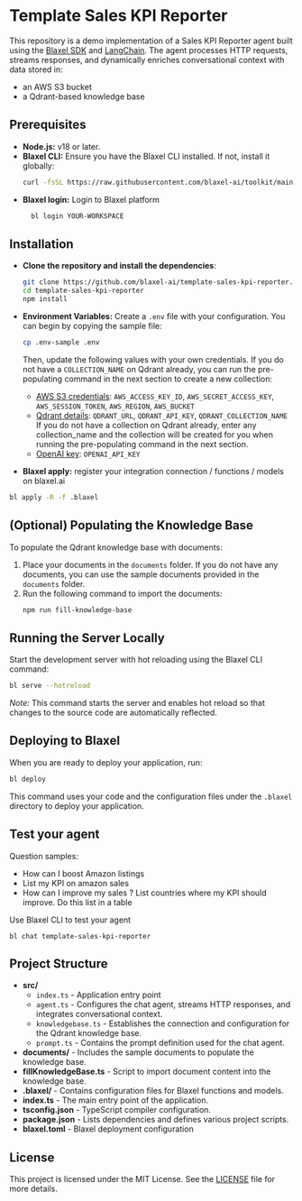 # Template Sales KPI Reporter

This repository is a demo implementation of a Sales KPI Reporter agent built using the [Blaxel SDK](https://blaxel.ai) and [LangChain](https://langchain.com).
The agent processes HTTP requests, streams responses, and dynamically enriches conversational context with data stored in:

- an AWS S3 bucket
- a Qdrant-based knowledge base

## Prerequisites

- **Node.js:** v18 or later.
- **Blaxel CLI:** Ensure you have the Blaxel CLI installed. If not, install it globally:
  ```bash
  curl -fsSL https://raw.githubusercontent.com/blaxel-ai/toolkit/main/install.sh | BINDIR=$HOME/.local/bin sh
  ```
- **Blaxel login:** Login to Blaxel platform
  ```bash
    bl login YOUR-WORKSPACE
  ```

## Installation

- **Clone the repository and install the dependencies**:

  ```bash
  git clone https://github.com/blaxel-ai/template-sales-kpi-reporter.git
  cd template-sales-kpi-reporter
  npm install
  ```

- **Environment Variables:** Create a `.env` file with your configuration. You can begin by copying the sample file:

  ```bash
  cp .env-sample .env
  ```

  Then, update the following values with your own credentials. If you do not have a `COLLECTION_NAME` on Qdrant already, you can run the pre-populating command in the next section to create a new collection:

  - [AWS S3 credentials](https://aws.amazon.com/s3): `AWS_ACCESS_KEY_ID`, `AWS_SECRET_ACCESS_KEY`, `AWS_SESSION_TOKEN`, `AWS_REGION`, `AWS_BUCKET`
  - [Qdrant details](https://cloud.qdrant.io/accounts/d416c5c1-67f2-4e25-9f02-84205b220ab8/cloud-access/database-api-keys): `QDRANT_URL`, `QDRANT_API_KEY`, `QDRANT_COLLECTION_NAME` If you do not have a collection on Qdrant already, enter any collection_name and the collection will be created for you when running the pre-populating command in the next section.
  - [OpenAI key](https://platform.openai.com/api-keys): `OPENAI_API_KEY`

- **Blaxel apply:** register your integration connection / functions / models on blaxel.ai

```bash
bl apply -R -f .blaxel
```

## (Optional) Populating the Knowledge Base

To populate the Qdrant knowledge base with documents:

1. Place your documents in the `documents` folder. If you do not have any documents, you can use the sample documents provided in the `documents` folder.
2. Run the following command to import the documents:
   ```bash
   npm run fill-knowledge-base
   ```

## Running the Server Locally

Start the development server with hot reloading using the Blaxel CLI command:

```bash
bl serve --hotreload
```

_Note:_ This command starts the server and enables hot reload so that changes to the source code are automatically reflected.

## Deploying to Blaxel

When you are ready to deploy your application, run:

```bash
bl deploy
```

This command uses your code and the configuration files under the `.blaxel` directory to deploy your application.

## Test your agent

Question samples:

- How can I boost Amazon listings
- List my KPI on amazon sales
- How can I improve my sales ? List countries where my KPI should improve. Do this list in a table

Use Blaxel CLI to test your agent

```
bl chat template-sales-kpi-reporter
```

## Project Structure

- **src/**
  - `index.ts` - Application entry point
  - `agent.ts` - Configures the chat agent, streams HTTP responses, and integrates conversational context.
  - `knowledgebase.ts` - Establishes the connection and configuration for the Qdrant knowledge base.
  - `prompt.ts` - Contains the prompt definition used for the chat agent.
- **documents/** - Includes the sample documents to populate the knowledge base.
- **fillKnowledgeBase.ts** - Script to import document content into the knowledge base.
- **.blaxel/** - Contains configuration files for Blaxel functions and models.
- **index.ts** - The main entry point of the application.
- **tsconfig.json** - TypeScript compiler configuration.
- **package.json** - Lists dependencies and defines various project scripts.
- **blaxel.toml** - Blaxel deployment configuration

## License

This project is licensed under the MIT License. See the [LICENSE](LICENSE) file for more details.
